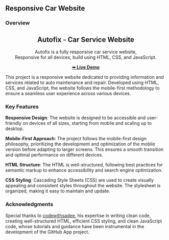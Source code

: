 ## Responsive Car Website

### Overview

<div align="center">
<h2 align="center">Autofix - Car Service Website</h2>

Autofix is a fully responsive car service website, <br />Responsive for all devices, build using HTML, CSS, and JavaScript.

<a href="https://billalben.github.io/car/"><strong>➥ Live Demo</strong></a>
</div>

<!-- ### Demo Screenshots
![Autofix Desktop Demo]() -->


This project is a responsive website dedicated to providing information and services related to auto maintenance and repair. Developed using HTML, CSS, and JavaScript, the website follows the mobile-first methodology to ensure a seamless user experience across various devices.

### Key Features

**Responsive Design**: The website is designed to be accessible and user-friendly on devices of all sizes, starting from mobile and scaling up to desktop.

**Mobile-First Approach**: The project follows the mobile-first design philosophy, prioritizing the development and optimization of the mobile version before adapting to larger screens. This ensures a smooth transition and optimal performance on different devices.

**HTML Structure**: The HTML is well-structured, following best practices for semantic markup to enhance accessibility and search engine optimization.

**CSS Styling**: Cascading Style Sheets (CSS) are used to create visually appealing and consistent styles throughout the website. The stylesheet is organized, making it easy to maintain and update.

### Acknowledgments

Special thanks to [codewithsadee](https://github.com/codewithsadee), his expertise in writing clean code, creating well-structured HTML, efficient CSS styling, and clean JavaScript code, whose tutorials and guidance have been instrumental in the development of the GitHub App project.
